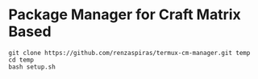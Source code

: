 # Package Manager for Craft Matrix Based

```
git clone https://github.com/renzaspiras/termux-cm-manager.git temp
cd temp
bash setup.sh
```